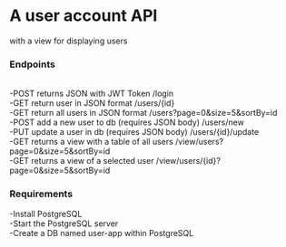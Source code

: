 # A user account API
with a view for displaying users
<h3> Endpoints </h3>
<br>  -POST returns JSON with JWT Token /login
<br>  -GET return user in JSON format /users/{id}
<br>  -GET return all users in JSON format /users?page=0&size=5&sortBy=id
<br>  -POST add a new user to db (requires JSON body) /users/new
<br>  -PUT update a user in db (requires JSON body) /users/{id}/update
<br>  -GET returns a view with a table of all users /view/users?page=0&size=5&sortBy=id
<br>  -GET returns a view of a selected user /view/users/{id}?page=0&size=5&sortBy=id 
<h3> Requirements </h3>
-Install PostgreSQL
<br>  -Start the PostgreSQL server
<br>  -Create a DB named user-app within PostgreSQL
